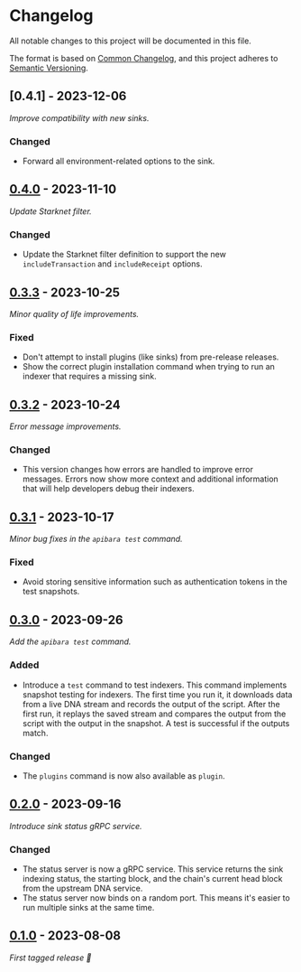 # Changelog

All notable changes to this project will be documented in this file.

The format is based on [Common Changelog](https://common-changelog.org/), and
this project adheres to
[Semantic Versioning](https://semver.org/spec/v2.0.0.html).

## [0.4.1] - 2023-12-06

_Improve compatibility with new sinks._

### Changed

 - Forward all environment-related options to the sink.

## [0.4.0] - 2023-11-10

_Update Starknet filter._

### Changed

 - Update the Starknet filter definition to support the new
   `includeTransaction` and `includeReceipt` options.

## [0.3.3] - 2023-10-25

_Minor quality of life improvements._

### Fixed

 - Don't attempt to install plugins (like sinks) from pre-release releases.
 - Show the correct plugin installation command when trying to run an indexer
   that requires a missing sink.

## [0.3.2] - 2023-10-24

_Error message improvements._

### Changed

 - This version changes how errors are handled to improve error messages.
   Errors now show more context and additional information that will help
   developers debug their indexers.

## [0.3.1] - 2023-10-17

_Minor bug fixes in the `apibara test` command._

### Fixed

 - Avoid storing sensitive information such as authentication tokens in the
   test snapshots.

## [0.3.0] - 2023-09-26

_Add the `apibara test` command._

### Added

 - Introduce a `test` command to test indexers. This command implements
   snapshot testing for indexers. The first time you run it, it downloads data
   from a live DNA stream and records the output of the script. After the first
   run, it replays the saved stream and compares the output from the script with
   the output in the snapshot. A test is successful if the outputs match.

### Changed

 - The `plugins` command is now also available as `plugin`.

## [0.2.0] - 2023-09-16

_Introduce sink status gRPC service._

### Changed

 - The status server is now a gRPC service. This service returns the sink
   indexing status, the starting block, and the chain's current head block
   from the upstream DNA service. 
 - The status server now binds on a random port. This means it's easier to run
   multiple sinks at the same time.

## [0.1.0] - 2023-08-08

_First tagged release 🎉_


[0.4.0]: https://github.com/apibara/dna/releases/tag/cli/v0.4.0
[0.3.3]: https://github.com/apibara/dna/releases/tag/cli/v0.3.3
[0.3.2]: https://github.com/apibara/dna/releases/tag/cli/v0.3.2
[0.3.1]: https://github.com/apibara/dna/releases/tag/cli/v0.3.1
[0.3.0]: https://github.com/apibara/dna/releases/tag/cli/v0.3.0
[0.2.0]: https://github.com/apibara/dna/releases/tag/cli/v0.2.0
[0.1.0]: https://github.com/apibara/dna/releases/tag/cli/v0.1.0

